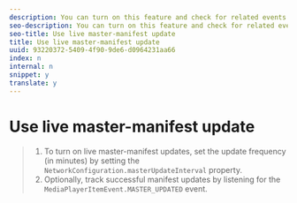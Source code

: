 ```yaml
---
description: You can turn on this feature and check for related events.
seo-description: You can turn on this feature and check for related events.
seo-title: Use live master-manifest update
title: Use live master-manifest update
uuid: 93220372-5409-4f90-9de6-d0964231aa66
index: n
internal: n
snippet: y
translate: y
---
```


# Use live master-manifest update


>1. To turn on live master-manifest updates, set the update frequency (in minutes) by setting the `NetworkConfiguration.masterUpdateInterval` property.
>1. Optionally, track successful manifest updates by listening for the `MediaPlayerItemEvent.MASTER_UPDATED` event.
